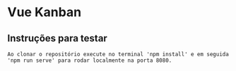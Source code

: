 # Vue Kanban

## Instruções para testar

```
Ao clonar o repositório execute no terminal 'npm install' e em seguida 'npm run serve' para rodar localmente na porta 8080.
```
